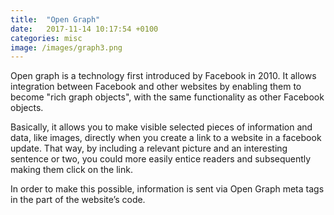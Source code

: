 ```yaml
---
title:  "Open Graph"
date:   2017-11-14 10:17:54 +0100
categories: misc
image: /images/graph3.png
---
```

Open graph is a technology first introduced by Facebook in 2010. It allows integration between Facebook and other websites by enabling them to become "rich graph objects", with the same functionality as other Facebook objects.

Basically, it allows you to make visible selected pieces of information and data, like images, directly when you create a link to a website in a facebook update. That way, by including a relevant picture and an interesting sentence or two, you could more easily entice readers and subsequently making them click on the link.

In order to make this possible, information is sent via Open Graph meta tags in the <head> part of the website’s code.

